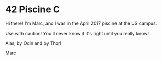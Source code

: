 # 42 Piscine C

Hi there! I'm Marc, and I was in the April 2017 piscine at the US campus. 

Use with caution! You'll never know if it's right until you really know!

Alas, by Odin and by Thor!


Marc
